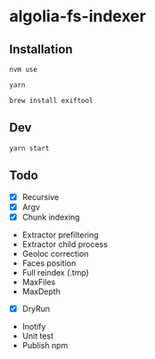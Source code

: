 # algolia-fs-indexer

## Installation

```
nvm use
```

```
yarn
```

```
brew install exiftool
```

## Dev

```
yarn start
```

## Todo

- [x] Recursive
- [x] Argv
- [x] Chunk indexing
- Extractor prefiltering
- Extractor child process
- Geoloc correction
- Faces position
- Full reindex (.tmp)
- MaxFiles
- MaxDepth
- [x] DryRun
- Inotify
- Unit test
- Publish npm

